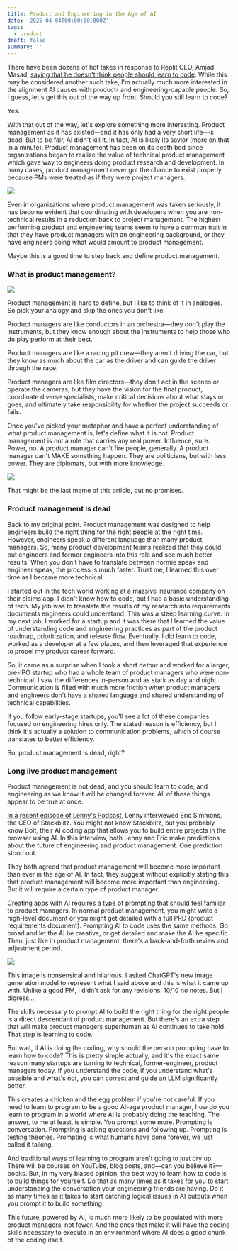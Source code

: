 ```yaml
---
title: Product and Engineering in the Age of AI
date: '2025-04-04T00:00:00.000Z'
tags:
  - product
draft: false
summary: ''
---
```

There have been dozens of hot takes in response to Replit CEO, Amjad Masad, [saying that he doesn't think people should learn to code](https://x.com/amasad/status/1905103640089825788). While this may be considered another such take, I'm actually much more interested in the alignment AI causes with product- and engineering-capable people. So, I guess, let's get this out of the way up front. Should you still learn to code? 

Yes.

With that out of the way, let's explore something more interesting. Product management as it has existed—and it has only had a very short life—is dead. But to be fair, AI didn't kill it. In fact, AI is likely its savior (more on that in a minute). Product management has been on its death bed since organizations began to realize the value of technical product management which gave way to engineers doing product research and development. In many cases, product management never got the chance to exist properly because PMs were treated as if they were project managers. 

![](https://azure-tiny-tahr-350.mypinata.cloud/ipfs/bafybeibs3rw5n6kthqbutnf6brfsll77iolw544a4ohhz2kn64ajygrywq)

Even in organizations where product management was taken seriously, it has become evident that coordinating with developers when you are non-technical results in a reduction back to project management. The highest performing product and engineering teams seem to have a common trait in that they have product managers with an engineering background, or they have engineers doing what would amount to product management. 

Maybe this is a good time to step back and define product management. 

### What is product management?

![](https://azure-tiny-tahr-350.mypinata.cloud/ipfs/bafkreihn6lcbrmcvvsl3prefmc3rsh7nvpi6uo47kdi42xpjqpiw4b5rk4)

Product management is hard to define, but I like to think of it in analogies. So pick your analogy and skip the ones you don't like. 

Product managers are like conductors in an orchestra—they don't play the instruments, but they know enough about the instruments to help those who do play perform at their best.

Product managers are like a racing pit crew—they aren't driving the car, but they know as much about the car as the driver and can guide the driver through the race.

Product managers are like film directors—they don't act in the scenes or operate the cameras, but they have the vision for the final product, coordinate diverse specialists, make critical decisions about what stays or goes, and ultimately take responsibility for whether the project succeeds or fails.

Once you've picked your metaphor and have a perfect understanding of what product management is, let's define what it is not. Product management is not a role that carries any real power. Influence, sure. Power, no. A product manager can't fire people, generally. A product manager can't MAKE something happen. They are politicians, but with less power. They are diplomats, but with more knowledge. 

![](https://azure-tiny-tahr-350.mypinata.cloud/ipfs/bafkreier7ftuseghooyqqd4abj5gasc6doiw3eanabmvnwynrbbpcbx2u4)

That might be the last meme of this article, but no promises. 

### Product management is dead

Back to my original point. Product management was designed to help engineers build the right thing for the right people at the right time. However, engineers speak a different language than many product managers. So, many product development teams realized that they could put engineers and former engineers into this role and see much better results. When you don't have to translate between normie speak and engineer speak, the process is much faster. Trust me, I learned this over time as I became more technical. 

I started out in the tech world working at a massive insurance company on their claims app. I didn't know how to code, but I had a basic understanding of tech. My job was to translate the results of my research into requirements documents engineers could understand. This was a steep learning curve. In my next job, I worked for a startup and it was there that I learned the value of understanding code and engineering practices as part of the product roadmap, prioritization, and release flow. Eventually, I did learn to code, worked as a developer at a few places, and then leveraged that experience to propel my product career forward. 

So, it came as a surprise when I took a short detour and worked for a larger, pre-IPO startup who had a whole team of product managers who were non-technical. I saw the differences in-person and as stark as day and night. Communication is filled with much more friction when product managers and engineers don't have a shared language and shared understanding of technical capabilities. 

If you follow early-stage startups, you'll see a lot of these companies focused on engineering hires only. The stated reason is efficiency, but I think it's actually a solution to communication problems, which of course translates to better efficiency. 

So, product management is dead, right?

### Long live product management

Product management is not dead, and you should learn to code, and engineering as we know it will be changed forever. All of these things appear to be true at once. 

[In a recent episode of Lenny's Podcast](https://www.lennysnewsletter.com/p/inside-bolt-eric-simons), Lenny interviewed Eric Simmons, the CEO of Stackblitz. You might not know Stackblitz, but you probably know Bolt, their AI coding app that allows you to build entire projects in the browser using AI. In this interview, both Lenny and Eric make predictions about the future of engineering and product management. One prediction stood out. 

They both agreed that product management will become more important than ever in the age of AI. In fact, they suggest without explicitly stating this that product management will become more important than engineering. But it will require a certain type of product manager. 

Creating apps with AI requires a type of prompting that should feel familiar to product managers. In normal product management, you might write a high-level document or you might get detailed with a full PRD (product requirements document). Prompting AI to code uses the same methods. Go broad and let the AI be creative, or get detailed and make the AI be specific. Then, just like in product management, there's a back-and-forth review and adjustment period. 

![](https://azure-tiny-tahr-350.mypinata.cloud/ipfs/bafybeiejf2ux6qm5o4ru4nugvneeljw42m4q2in65x2n5k2dfx2jf4d6cq)

This image is nonsensical and hilarious. I asked ChatGPT's new image generation model to represent what I said above and this is what it came up with. Unlike a good PM, I didn't ask for any revisions. 10/10 no notes. But I digress...

The skills necessary to prompt AI to build the right thing for the right people is a direct descendant of product management. But there's an extra step that will make product managers superhuman as AI continues to take hold. That step is learning to code. 

But wait, if AI is doing the coding, why should the person prompting have to learn how to code? This is pretty simple actually, and it's the exact same reason many startups are turning to technical, former-engineer, product managers today. If you understand the code, if you understand what's possible and what's not, you can correct and guide an LLM significantly better. 

This creates a chicken and the egg problem if you're not careful. If you need to learn to program to be a good AI-age product manager, how do you learn to program in a world where AI is probably doing the teaching. The answer, to me at least, is simple. You prompt some more. Prompting is conversation. Prompting is asking questions and following up. Prompting is testing theories. Prompting is what humans have done forever, we just called it talking. 

And traditional ways of learning to program aren't going to just dry up. There will be courses on YouTube, blog posts, and—can you believe it?—books. But, in my very biased opinion, the best way to learn how to code is to build things for yourself. Do that as many times as it takes for you to start understanding the conversation your engineering friends are having. Do it as many times as it takes to start catching logical issues in AI outputs when you prompt it to build something. 

This future, powered by AI, is much more likely to be populated with more product managers, not fewer. And the ones that make it will have the coding skills necessary to execute in an environment where AI does a good chunk of the coding itself. 


